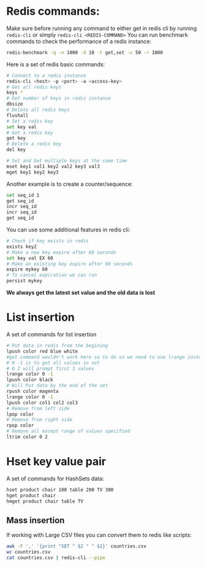 # Redis commands:
Make sure before running any command to either get in redis cli by running `redis-cli` or simply `redis-cli <REDIS-COMMAND>`
You can run benchmark commands to check the performance of a redis instance:
```sh
redis-benchmark -q -n 1000 -d 10 -t get,set -c 50 -r 1000
```
Here is a set of redis basic commands:
```sh
# Connect to a redis instance
redis-cli <host> -p <port> -a <access-key>
# Get all redis keys
keys *
# Get number of keys in redis instance
dbsize
# Delete all redis keys
flushall
# Set a redis key
set key val
# Get a redis key
get key
# Delete a redis key
del key

# Set and Get multiple keys at the same time
mset key1 val1 key2 val2 key3 val3
mget key1 key2 key3
```
Another example is to create a counter/sequence:
```sh
set seq_id 1
get seq_id
incr seq_id
incr seq_id
get seq_id
```
You can use some additional features in redis cli:
```sh
# Check if key exists in redis
exists key2
# Make a new key expire after 60 seconds
set key val EX 60 
# Make an existing key expire after 60 seconds
expire mykey 60
# To cancel expiration we can run 
persist mykey
```
**We always get the latest set value and the old data is lost**

# List insertion
A set of commands for list insertion
```sh
# Put data in redis from the begining
lpush color red blue white
#get command wouldn't work here so to do so we need to use lrange instead
# 0 -1 is to get all values in set
# 0 2 will prompt first 3 values 
lrange color 0 -1
lpush color black
# Will Put data by the end of the set
rpush color magenta
lrange color 0 -1
lpush color col1 col2 col3
# Remove from left side
lpop color
# Remove from right side
rpop color
# Remove all except range of values specified
ltrim color 0 2
```
# Hset key value pair
A set of commands for HashSets data:
```sh
hset product chair 100 table 200 TV 300
hget product chair
hmget product chair table TV
```
## Mass insertion

If working with Large CSV files you can convert them to redis like scripts:
```sh
awk -F ',' '{print "SET " $2 " " $1}' countries.csv
wc countries.csv
cat countries.csv | redis-cli --pipe
```

